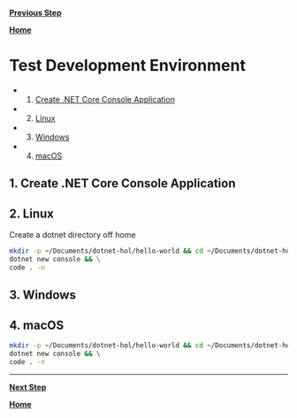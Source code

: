 [**Previous Step**](lab3-install-dotnet-core-desktop.md)

[**Home**](../../README.md)


# Test Development Environment

<!-- vscode-markdown-toc -->
* 1. [Create .NET Core Console Application](#Create.NETCoreConsoleApplication)
* 2. [Linux](#Linux)
* 3. [Windows](#Windows)
* 4. [macOS](#macOS)

<!-- vscode-markdown-toc-config
	numbering=true
	autoSave=true
	/vscode-markdown-toc-config -->
<!-- /vscode-markdown-toc -->

##  1. <a name='Create.NETCoreConsoleApplication'></a>Create .NET Core Console Application

##  2. <a name='Linux'></a>Linux

Create a dotnet directory off home

```bash
mkdir -p ~/Documents/dotnet-hol/hello-world && cd ~/Documents/dotnet-hol/hello-world && \
dotnet new console && \
code . -n
```

##  3. <a name='Windows'></a>Windows



##  4. <a name='macOS'></a>macOS



```bash
mkdir -p ~/Documents/dotnet-hol/hello-world && cd ~/Documents/dotnet-hol/hello-world && \
dotnet new console && \
code . -n
```

***

[**Next Step**](lab5-setup-iot-hub.md)

[**Home**](../../README.md)